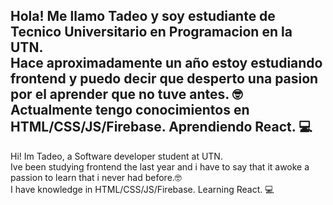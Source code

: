 Hola! Me llamo Tadeo y soy estudiante de Tecnico Universitario en Programacion en la UTN. <br>
Hace aproximadamente un año estoy estudiando frontend y puedo decir que desperto una pasion por el aprender que no tuve antes. 🤓<br>
Actualmente tengo conocimientos en HTML/CSS/JS/Firebase. Aprendiendo React. 💻 
-----------------------------------
Hi! Im Tadeo, a Software developer student at UTN. <br>
Ive been studying frontend the last year and i have to say that it awoke a passion to learn that i never had before.🤓 <br>
I have knowledge in HTML/CSS/JS/Firebase. Learning React. 💻

